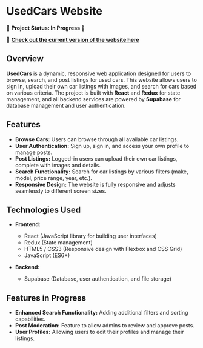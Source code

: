 # UsedCars Website

🚧 **Project Status: In Progress** 🚧

🔗 **[Check out the current version of the website here](https://usedcars-site.netlify.app/)**

## Overview

**UsedCars** is a dynamic, responsive web application designed for users to browse, search, and post listings for used cars. This website allows users to sign in, upload their own car listings with images, and search for cars based on various criteria. The project is built with **React** and **Redux** for state management, and all backend services are powered by **Supabase** for database management and user authentication.

## Features

- **Browse Cars:** Users can browse through all available car listings.
- **User Authentication:** Sign up, sign in, and access your own profile to manage posts.
- **Post Listings:** Logged-in users can upload their own car listings, complete with images and details.
- **Search Functionality:** Search for car listings by various filters (make, model, price range, year, etc.).
- **Responsive Design:** The website is fully responsive and adjusts seamlessly to different screen sizes.

## Technologies Used

- **Frontend:**
  - React (JavaScript library for building user interfaces)
  - Redux (State management)
  - HTML5 / CSS3 (Responsive design with Flexbox and CSS Grid)
  - JavaScript (ES6+)

- **Backend:**
  - Supabase (Database, user authentication, and file storage)

## Features in Progress

- **Enhanced Search Functionality:** Adding additional filters and sorting capabilities.
- **Post Moderation:** Feature to allow admins to review and approve posts.
- **User Profiles:** Allowing users to edit their profiles and manage their listings.